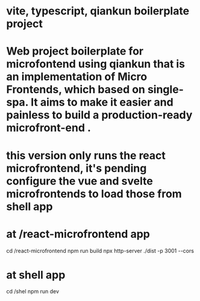 # vite, typescript, qiankun boilerplate project

# Web project boilerplate for microfontend using qiankun that is an implementation of Micro Frontends, which based on single-spa. It aims to make it easier and painless to build a production-ready microfront-end .

# this version only runs the react microfrontend, it's pending configure the vue and svelte microfrontends to load those from shell app


# at /react-microfrontend app
cd /react-microfrontend
npm run build
npx http-server ./dist -p 3001 --cors

# at shell app
cd /shel
npm run dev 
